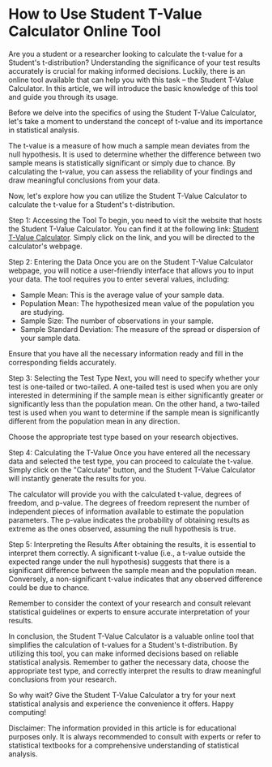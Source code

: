 How to Use Student T-Value Calculator Online Tool
=================================================

Are you a student or a researcher looking to calculate the t-value for a Student's t-distribution? Understanding the significance of your test results accurately is crucial for making informed decisions. Luckily, there is an online tool available that can help you with this task – the Student T-Value Calculator. In this article, we will introduce the basic knowledge of this tool and guide you through its usage.

Before we delve into the specifics of using the Student T-Value Calculator, let's take a moment to understand the concept of t-value and its importance in statistical analysis.

The t-value is a measure of how much a sample mean deviates from the null hypothesis. It is used to determine whether the difference between two sample means is statistically significant or simply due to chance. By calculating the t-value, you can assess the reliability of your findings and draw meaningful conclusions from your data.

Now, let's explore how you can utilize the Student T-Value Calculator to calculate the t-value for a Student's t-distribution.

Step 1: Accessing the Tool To begin, you need to visit the website that hosts the Student T-Value Calculator. You can find it at the following link: [Student T-Value Calculator](https://www.onlinecalculatorsfree.com/math/student-t-value-calculator.html). Simply click on the link, and you will be directed to the calculator's webpage.

Step 2: Entering the Data Once you are on the Student T-Value Calculator webpage, you will notice a user-friendly interface that allows you to input your data. The tool requires you to enter several values, including:

- Sample Mean: This is the average value of your sample data.
- Population Mean: The hypothesized mean value of the population you are studying.
- Sample Size: The number of observations in your sample.
- Sample Standard Deviation: The measure of the spread or dispersion of your sample data.

Ensure that you have all the necessary information ready and fill in the corresponding fields accurately.

Step 3: Selecting the Test Type Next, you will need to specify whether your test is one-tailed or two-tailed. A one-tailed test is used when you are only interested in determining if the sample mean is either significantly greater or significantly less than the population mean. On the other hand, a two-tailed test is used when you want to determine if the sample mean is significantly different from the population mean in any direction.

Choose the appropriate test type based on your research objectives.

Step 4: Calculating the T-Value Once you have entered all the necessary data and selected the test type, you can proceed to calculate the t-value. Simply click on the "Calculate" button, and the Student T-Value Calculator will instantly generate the results for you.

The calculator will provide you with the calculated t-value, degrees of freedom, and p-value. The degrees of freedom represent the number of independent pieces of information available to estimate the population parameters. The p-value indicates the probability of obtaining results as extreme as the ones observed, assuming the null hypothesis is true.

Step 5: Interpreting the Results After obtaining the results, it is essential to interpret them correctly. A significant t-value (i.e., a t-value outside the expected range under the null hypothesis) suggests that there is a significant difference between the sample mean and the population mean. Conversely, a non-significant t-value indicates that any observed difference could be due to chance.

Remember to consider the context of your research and consult relevant statistical guidelines or experts to ensure accurate interpretation of your results.

In conclusion, the Student T-Value Calculator is a valuable online tool that simplifies the calculation of t-values for a Student's t-distribution. By utilizing this tool, you can make informed decisions based on reliable statistical analysis. Remember to gather the necessary data, choose the appropriate test type, and correctly interpret the results to draw meaningful conclusions from your research.

So why wait? Give the Student T-Value Calculator a try for your next statistical analysis and experience the convenience it offers. Happy computing!

Disclaimer: The information provided in this article is for educational purposes only. It is always recommended to consult with experts or refer to statistical textbooks for a comprehensive understanding of statistical analysis.